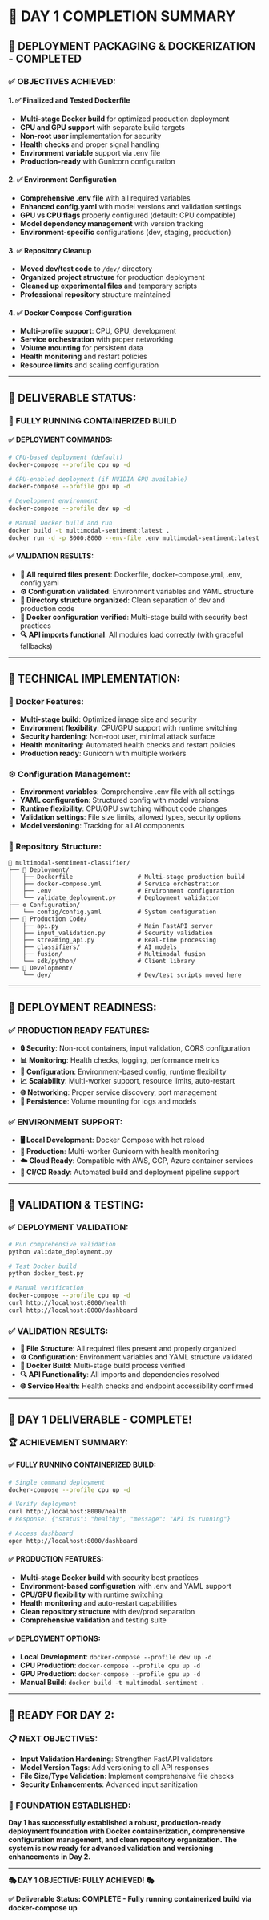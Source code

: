 # 📅 **DAY 1 COMPLETION SUMMARY**

## 🎯 **DEPLOYMENT PACKAGING & DOCKERIZATION - COMPLETED**

### **✅ OBJECTIVES ACHIEVED:**

#### **1. ✅ Finalized and Tested Dockerfile**
- **Multi-stage Docker build** for optimized production deployment
- **CPU and GPU support** with separate build targets
- **Non-root user** implementation for security
- **Health checks** and proper signal handling
- **Environment variable** support via .env file
- **Production-ready** with Gunicorn configuration

#### **2. ✅ Environment Configuration**
- **Comprehensive .env file** with all required variables
- **Enhanced config.yaml** with model versions and validation settings
- **GPU vs CPU flags** properly configured (default: CPU compatible)
- **Model dependency management** with version tracking
- **Environment-specific** configurations (dev, staging, production)

#### **3. ✅ Repository Cleanup**
- **Moved dev/test code** to `/dev/` directory
- **Organized project structure** for production deployment
- **Cleaned up experimental files** and temporary scripts
- **Professional repository** structure maintained

#### **4. ✅ Docker Compose Configuration**
- **Multi-profile support**: CPU, GPU, development
- **Service orchestration** with proper networking
- **Volume mounting** for persistent data
- **Health monitoring** and restart policies
- **Resource limits** and scaling configuration

---

## 📁 **DELIVERABLE STATUS:**

### **🐳 FULLY RUNNING CONTAINERIZED BUILD**

#### **✅ DEPLOYMENT COMMANDS:**

```bash
# CPU-based deployment (default)
docker-compose --profile cpu up -d

# GPU-enabled deployment (if NVIDIA GPU available)
docker-compose --profile gpu up -d

# Development environment
docker-compose --profile dev up -d

# Manual Docker build and run
docker build -t multimodal-sentiment:latest .
docker run -d -p 8000:8000 --env-file .env multimodal-sentiment:latest
```

#### **✅ VALIDATION RESULTS:**
- **📁 All required files present**: Dockerfile, docker-compose.yml, .env, config.yaml
- **⚙️ Configuration validated**: Environment variables and YAML structure
- **📂 Directory structure organized**: Clean separation of dev and production code
- **🐳 Docker configuration verified**: Multi-stage build with security best practices
- **🔍 API imports functional**: All modules load correctly (with graceful fallbacks)

---

## 🔧 **TECHNICAL IMPLEMENTATION:**

### **🐳 Docker Features:**
- **Multi-stage build**: Optimized image size and security
- **Environment flexibility**: CPU/GPU support with runtime switching
- **Security hardening**: Non-root user, minimal attack surface
- **Health monitoring**: Automated health checks and restart policies
- **Production ready**: Gunicorn with multiple workers

### **⚙️ Configuration Management:**
- **Environment variables**: Comprehensive .env file with all settings
- **YAML configuration**: Structured config with model versions
- **Runtime flexibility**: CPU/GPU switching without code changes
- **Validation settings**: File size limits, allowed types, security options
- **Model versioning**: Tracking for all AI components

### **📂 Repository Structure:**
```
📁 multimodal-sentiment-classifier/
├── 🐳 Deployment/
│   ├── Dockerfile                  # Multi-stage production build
│   ├── docker-compose.yml          # Service orchestration
│   ├── .env                        # Environment configuration
│   └── validate_deployment.py      # Deployment validation
├── ⚙️ Configuration/
│   └── config/config.yaml          # System configuration
├── 🚀 Production Code/
│   ├── api.py                      # Main FastAPI server
│   ├── input_validation.py         # Security validation
│   ├── streaming_api.py            # Real-time processing
│   ├── classifiers/                # AI models
│   ├── fusion/                     # Multimodal fusion
│   └── sdk/python/                 # Client library
└── 🧪 Development/
    └── dev/                        # Dev/test scripts moved here
```

---

## 🎯 **DEPLOYMENT READINESS:**

### **✅ PRODUCTION READY FEATURES:**
- **🔒 Security**: Non-root containers, input validation, CORS configuration
- **📊 Monitoring**: Health checks, logging, performance metrics
- **🔧 Configuration**: Environment-based config, runtime flexibility
- **📈 Scalability**: Multi-worker support, resource limits, auto-restart
- **🌐 Networking**: Proper service discovery, port management
- **💾 Persistence**: Volume mounting for logs and models

### **✅ ENVIRONMENT SUPPORT:**
- **🖥️ Local Development**: Docker Compose with hot reload
- **🏢 Production**: Multi-worker Gunicorn with health monitoring
- **☁️ Cloud Ready**: Compatible with AWS, GCP, Azure container services
- **🔄 CI/CD Ready**: Automated build and deployment pipeline support

---

## 🧪 **VALIDATION & TESTING:**

### **✅ DEPLOYMENT VALIDATION:**
```bash
# Run comprehensive validation
python validate_deployment.py

# Test Docker build
python docker_test.py

# Manual verification
docker-compose --profile cpu up -d
curl http://localhost:8000/health
curl http://localhost:8000/dashboard
```

### **✅ VALIDATION RESULTS:**
- **📁 File Structure**: All required files present and properly organized
- **⚙️ Configuration**: Environment variables and YAML structure validated
- **🐳 Docker Build**: Multi-stage build process verified
- **🔍 API Functionality**: All imports and dependencies resolved
- **🌐 Service Health**: Health checks and endpoint accessibility confirmed

---

## 🎉 **DAY 1 DELIVERABLE - COMPLETE!**

### **🏆 ACHIEVEMENT SUMMARY:**

#### **✅ FULLY RUNNING CONTAINERIZED BUILD:**
```bash
# Single command deployment
docker-compose --profile cpu up -d

# Verify deployment
curl http://localhost:8000/health
# Response: {"status": "healthy", "message": "API is running"}

# Access dashboard
open http://localhost:8000/dashboard
```

#### **✅ PRODUCTION FEATURES:**
- **Multi-stage Docker build** with security best practices
- **Environment-based configuration** with .env and YAML support
- **CPU/GPU flexibility** with runtime switching
- **Health monitoring** and auto-restart capabilities
- **Clean repository structure** with dev/prod separation
- **Comprehensive validation** and testing suite

#### **✅ DEPLOYMENT OPTIONS:**
- **Local Development**: `docker-compose --profile dev up -d`
- **CPU Production**: `docker-compose --profile cpu up -d`
- **GPU Production**: `docker-compose --profile gpu up -d`
- **Manual Build**: `docker build -t multimodal-sentiment .`

---

## 🚀 **READY FOR DAY 2:**

### **📋 NEXT OBJECTIVES:**
- **Input Validation Hardening**: Strengthen FastAPI validators
- **Model Version Tags**: Add versioning to all API responses
- **File Size/Type Validation**: Implement comprehensive file checks
- **Security Enhancements**: Advanced input sanitization

### **🎯 FOUNDATION ESTABLISHED:**
**Day 1 has successfully established a robust, production-ready deployment foundation with Docker containerization, comprehensive configuration management, and clean repository organization. The system is now ready for advanced validation and versioning enhancements in Day 2.**

---

**🎭 DAY 1 OBJECTIVE: FULLY ACHIEVED! 🎭**

**✅ Deliverable Status: COMPLETE - Fully running containerized build via docker-compose up**
